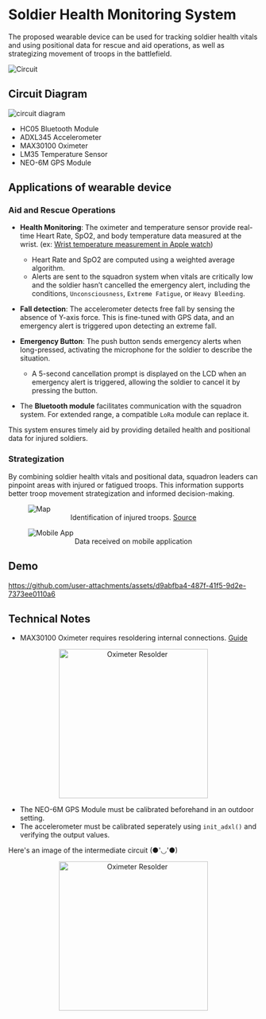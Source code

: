 # Soldier Health Monitoring System

The proposed wearable device can be used for tracking soldier health vitals and using positional data for rescue and aid operations,
as well as strategizing movement of troops in the battlefield.

![Circuit](./assets/circuit.jpg)

## Circuit Diagram

![circuit diagram](./assets/circuit-diagram.jpg)

- HC05 Bluetooth Module
- ADXL345 Accelerometer
- MAX30100 Oximeter
- LM35 Temperature Sensor
- NEO-6M GPS Module

## Applications of wearable device

### Aid and Rescue Operations
- **Health Monitoring**: The oximeter and temperature sensor provide real-time Heart Rate, SpO2, and body temperature data measured at the wrist. (ex: [Wrist temperature measurement in Apple watch](https://support.apple.com/en-us/102674))
    - Heart Rate and SpO2 are computed using a weighted average algorithm.
    - Alerts are sent to the squadron system when vitals are critically low and the soldier hasn’t cancelled the emergency alert, including the conditions, `Unconsciousness`, `Extreme Fatigue`, or `Heavy Bleeding`.

- **Fall detection**: The accelerometer detects free fall by sensing the absence of Y-axis force. This is fine-tuned with GPS data, and an emergency alert is triggered upon detecting an extreme fall.

- **Emergency Button**: The push button sends emergency alerts when long-pressed, activating the microphone for the soldier to describe the situation.
    - A 5-second cancellation prompt is displayed on the LCD when an emergency alert is triggered, allowing the soldier to cancel it by pressing the button.

- The **Bluetooth module** facilitates communication with the squadron system. For extended range, a compatible `LoRa` module can replace it.

This system ensures timely aid by providing detailed health and positional data for injured soldiers.

### Strategization

By combining soldier health vitals and positional data, squadron leaders can pinpoint areas with injured or fatigued troops. This information supports better troop movement strategization and informed decision-making.

<figure>
  <img  src="./assets/teams.gif" alt="Map">
  <figcaption align="center">Identification of injured troops. <a href="http://hardscrabblefarm.com/vn/combat-formations.html">Source</a></figcaption>
</figure>

<figure>
  <img  src="./assets/mobile-app.png" alt="Mobile App">
  <figcaption align="center">Data received on mobile application</figcaption>
</figure>

## Demo

https://github.com/user-attachments/assets/d9abfba4-487f-41f5-9d2e-7373ee0110a6

## Technical Notes

- MAX30100 Oximeter requires resoldering internal connections. [Guide](https://lastminuteengineers.com/max30100-pulse-oximeter-heart-rate-sensor-arduino-tutorial/)

<p align="center"><img src="./assets/oxi-solder.jpg" alt="Oximeter Resolder" width="300"></p>


- The NEO-6M GPS Module must be calibrated beforehand in an outdoor setting.
- The accelerometer must be calibrated seperately using `init_adxl()` and verifying the output values.

Here's an image of the intermediate circuit (●'◡'●)

<p align="center"><img src="./assets/build.jpg" alt="Oximeter Resolder" width="300"></p>